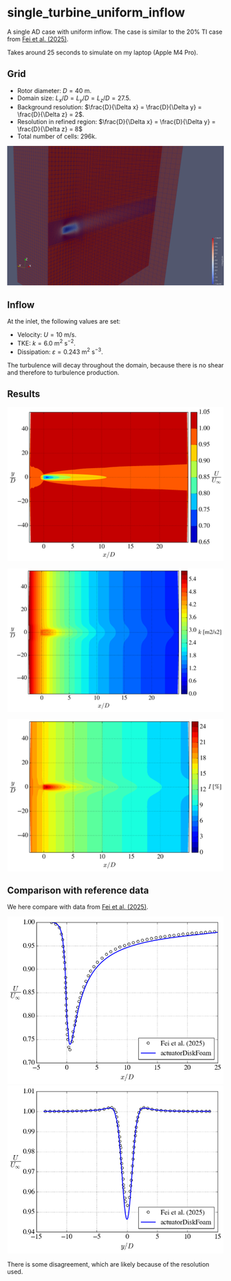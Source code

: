 # single_turbine_uniform_inflow

A single AD case with uniform inflow. The case is similar to the 20\% TI case from [Fei et al. (2025)](https://iopscience.iop.org/article/10.1088/1742-6596/3016/1/012033).

Takes around 25 seconds to simulate on my laptop (Apple M4 Pro). 

## Grid

- Rotor diameter: $D = 40$ m.
- Domain size: $L_x/D = L_y/D = L_z/D = 27.5$.
- Background resolution: $\frac{D}{\Delta x} = \frac{D}{\Delta y} = \frac{D}{\Delta z} = 2$.
- Resolution in refined region: $\frac{D}{\Delta x} = \frac{D}{\Delta y} = \frac{D}{\Delta z} = 8$
- Total number of cells: 296k.

![](grid.png)



## Inflow

At the inlet, the following values are set:

- Velocity: $U = 10$ m/s.
- TKE: $k = 6.0~\textrm{m}^2~\textrm{s}^{-2}$.
- Dissipation: $\varepsilon = 0.243~\textrm{m}^2~\textrm{s}^{-3}$.

The turbulence will decay throughout the domain, because there is no shear and therefore to turbulence production. 

## Results

![](U_contour.png)

![](TKE_contour.png)

![](TI_contour.png)

## Comparison with reference data

We here compare with data from [Fei et al. (2025)](https://iopscience.iop.org/article/10.1088/1742-6596/3016/1/012033).

![](centerline_U.png)
![](spanwise10D_U.png)

There is some disagreement, which are likely because of the resolution used.



